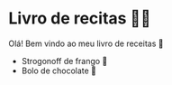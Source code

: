 # Livro de recitas 👨‍🍳

Olá! Bem vindo ao meu livro de receitas 👋

- Strogonoff de frango 🐔
- Bolo de chocolate 🍫
